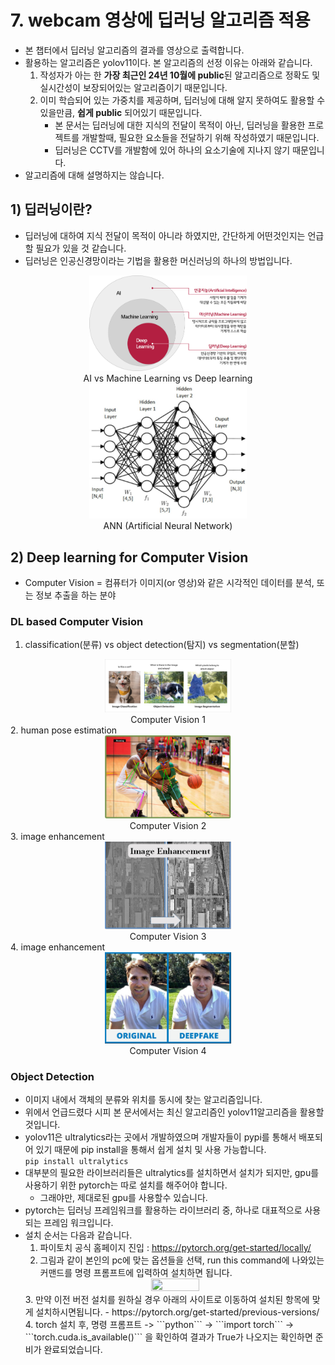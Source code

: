 # 7. webcam 영상에 딥러닝 알고리즘 적용
- 본 챕터에서 딥러닝 알고리즘의 결과를 영상으로 출력합니다.
- 활용하는 알고리즘은 yolov11이다. 본 알고리즘의 선정 이유는 아래와 같습니다.
    1. 작성자가 아는 한 **가장 최근인 24년 10월에 public**된 알고리즘으로 정확도 및 실시간성이 보장되어있는 알고리즘이기 때문입니다.
    2. 이미 학습되어 있는 가중치를 제공하며, 딥러닝에 대해 알지 못하여도 활용할 수 있을만큼, **쉽게 public** 되어있기 때문입니다.
        - 본 문서는 딥러닝에 대한 지식의 전달이 목적이 아닌, 딥러닝을 활용한 프로젝트를 개발할때, 필요한 요소들을 전달하기 위해 작성하였기 때문입니다.
        - 딥러닝은 CCTV를 개발함에 있어 하나의 요소기술에 지나지 않기 때문입니다.
- 알고리즘에 대해 설명하지는 않습니다.

## 1) 딥러닝이란?
- 딥러닝에 대하여 지식 전달이 목적이 아니라 하였지만, 간단하게 어떤것인지는 언급할 필요가 있을 것 같습니다.
- 딥러닝은 인공신경망이라는 기법을 활용한 머신러닝의 하나의 방법입니다.   
<center><img src = "./img/AI/machinevsdeep.png" width = "50%" height = "50%"/><figcaption>AI vs Machine Learning vs Deep learning</figcaption></center>

<center><img src = "./img/AI/ANN.png" width = "50%" height = "50%"/><figcaption>ANN (Artificial Neural Network)</figcaption></center>

## 2) Deep learning for Computer Vision
- Computer Vision = 컴퓨터가 이미지(or 영상)와 같은 시각적인 데이터를 분석, 또는 정보 추출을 하는 분야

### DL based Computer Vision 
1. classification(분류) vs object detection(탐지) vs segmentation(분할)
<center><img src = "./img/AI/computervision1.png" width = "40%" height = "40%"/><figcaption>Computer Vision 1</figcaption></center>
2. human pose estimation
<center><img src = "./img/AI/computervision2.png" width = "40%" height = "40%"/><figcaption>Computer Vision 2</figcaption></center>
3. image enhancement
<center><img src = "./img/AI/computervision3.png" width = "40%" height = "40%"/><figcaption>Computer Vision 3</figcaption></center>
4. image enhancement
<center><img src = "./img/AI/computervision4.png" width = "40%" height = "40%"/><figcaption>Computer Vision 4</figcaption></center>

### Object Detection
- 이미지 내에서 객체의 분류와 위치를 동시에 찾는 알고리즘입니다.
- 위에서 언급드렸다 시피 본 문서에서는 최신 알고리즘인 yolov11알고리즘을 활용할 것입니다.
- yolov11은 ultralytics라는 곳에서 개발하였으며 개발자들이 pypi를 통해서 배포되어 있기 때문에 pip install을 통해서 쉽게 설치 및 사용 가능합니다.   
```pip install ultralytics```
- 대부분의 필요한 라이브러리들은 ultralytics를 설치하면서 설치가 되지만, gpu를 사용하기 위한 pytorch는 따로 설치를 해주어야 합니다.
    - 그래야만, 제대로된 gpu를 사용할수 있습니다.
- pytorch는 딥러닝 프레임워크를 활용하는 라이브러리 중, 하나로 대표적으로 사용되는 프레임 워크입니다.
- 설치 순서는 다음과 같습니다.
    1. 파이토치 공식 홈페이지 진입 : https://pytorch.org/get-started/locally/
    2. 그림과 같이 본인의 pc에 맞는 옵션들을 선택, run this command에 나와있는 커맨드를 명령 프롬프트에 입력하여 설치하면 됩니다.
    <center><img src = "./img/torch_cuda.png" width = "40%" height = "40%"/></center>
    3. 만약 이전 버전 설치를 원하실 경우 아래의 사이트로 이동하여 설치된 항목에 맞게 설치하시면됩니다.
        - https://pytorch.org/get-started/previous-versions/
    4. torch 설치 후, 명령 프롬프트 -> ```python``` -> ```import torch``` -> ```torch.cuda.is_available()``` 을 확인하여 결과가 True가 나오지는 확인하면 준비가 완료되었습니다.